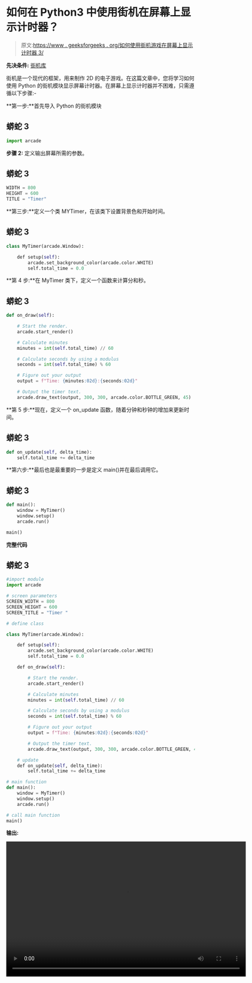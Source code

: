 # 如何在 Python3 中使用街机在屏幕上显示计时器？

> 原文:[https://www . geeksforgeeks . org/如何使用街机游戏在屏幕上显示计时器 3/](https://www.geeksforgeeks.org/how-to-show-a-timer-on-screen-using-arcade-in-python3/)

**先决条件:** [街机库](https://www.geeksforgeeks.org/arcade-library-in-python/)

街机是一个现代的框架，用来制作 2D 的电子游戏。在这篇文章中，您将学习如何使用 Python 的街机模块显示屏幕计时器。在屏幕上显示计时器并不困难，只需遵循以下步骤:-

**第一步:**首先导入 Python 的街机模块

## 蟒蛇 3

```py
import arcade
```

**步骤 2:** 定义输出屏幕所需的参数。

## 蟒蛇 3

```py
WIDTH = 800
HEIGHT = 600
TITLE = "Timer"
```

**第三步:**定义一个类 MYTimer，在该类下设置背景色和开始时间。

## 蟒蛇 3

```py
class MyTimer(arcade.Window):

    def setup(self):
        arcade.set_background_color(arcade.color.WHITE)
        self.total_time = 0.0
```

**第 4 步:**在 MyTimer 类下，定义一个函数来计算分和秒。

## 蟒蛇 3

```py
def on_draw(self):

    # Start the render.
    arcade.start_render()

    # Calculate minutes
    minutes = int(self.total_time) // 60

    # Calculate seconds by using a modulus
    seconds = int(self.total_time) % 60

    # Figure out your output
    output = f"Time: {minutes:02d}:{seconds:02d}"

    # Output the timer text.
    arcade.draw_text(output, 300, 300, arcade.color.BOTTLE_GREEN, 45)
```

**第 5 步:**现在，定义一个 on_update 函数，随着分钟和秒钟的增加来更新时间。

## 蟒蛇 3

```py
def on_update(self, delta_time):
    self.total_time += delta_time
```

**第六步:**最后也是最重要的一步是定义 main()并在最后调用它。

## 蟒蛇 3

```py
def main():
    window = MyTimer()
    window.setup()
    arcade.run()

main()
```

**完整代码**

## 蟒蛇 3

```py
#import module
import arcade

# screen parameters
SCREEN_WIDTH = 800
SCREEN_HEIGHT = 600
SCREEN_TITLE = "Timer "

# define class

class MyTimer(arcade.Window):

    def setup(self):
        arcade.set_background_color(arcade.color.WHITE)
        self.total_time = 0.0

    def on_draw(self):

        # Start the render.
        arcade.start_render()

        # Calculate minutes
        minutes = int(self.total_time) // 60

        # Calculate seconds by using a modulus
        seconds = int(self.total_time) % 60

        # Figure out your output
        output = f"Time: {minutes:02d}:{seconds:02d}"

        # Output the timer text.
        arcade.draw_text(output, 300, 300, arcade.color.BOTTLE_GREEN, 45)

    # update
    def on_update(self, delta_time):
        self.total_time += delta_time

# main function
def main():
    window = MyTimer()
    window.setup()
    arcade.run()

# call main function
main()
```

**输出:**

<video class="wp-video-shortcode" id="video-497442-1" width="640" height="360" preload="metadata" controls=""><source type="video/mp4" src="https://media.geeksforgeeks.org/wp-content/uploads/20201011133204/TIMEER.mp4?_=1">[https://media.geeksforgeeks.org/wp-content/uploads/20201011133204/TIMEER.mp4](https://media.geeksforgeeks.org/wp-content/uploads/20201011133204/TIMEER.mp4)</video>